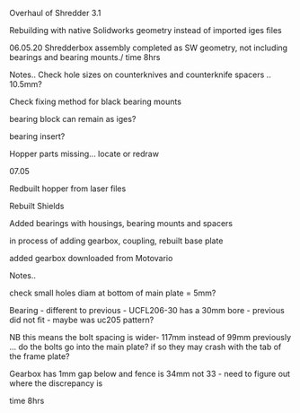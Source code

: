 Overhaul of Shredder 3.1

Rebuilding with native Solidworks geometry instead of imported iges files

06.05.20 Shredderbox assembly completed as SW geometry, not including bearings and bearing mounts./ time 8hrs


Notes..
Check hole sizes on counterknives and counterknife spacers .. 10.5mm?

Check fixing method for black bearing mounts

bearing block can remain as iges?

bearing insert?

Hopper parts missing... locate or redraw



07.05

Redbuilt hopper from laser files

Rebuilt Shields

Added bearings with housings, bearing mounts and spacers

in process of adding gearbox, coupling, rebuilt base plate

added gearbox downloaded from Motovario

Notes..

check small holes diam at bottom of main plate = 5mm?

Bearing - different to previous - UCFL206-30 has a 30mm bore - previous did not fit - maybe was uc205 pattern?

NB this means the bolt spacing is wider- 117mm instead of 99mm previously ... do the bolts go into the main plate? if so they may crash with the tab of the frame plate?

Gearbox has 1mm gap below and fence is 34mm not 33 - need to figure out where the discrepancy is

time 8hrs








